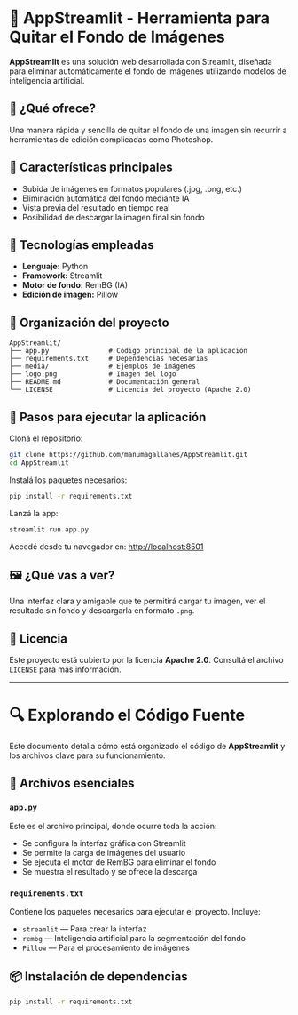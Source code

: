 
# 🧽 AppStreamlit - Herramienta para Quitar el Fondo de Imágenes

**AppStreamlit** es una solución web desarrollada con Streamlit, diseñada para eliminar automáticamente el fondo de imágenes utilizando modelos de inteligencia artificial.

## 🎯 ¿Qué ofrece?

Una manera rápida y sencilla de quitar el fondo de una imagen sin recurrir a herramientas de edición complicadas como Photoshop.

## 🔧 Características principales

- Subida de imágenes en formatos populares (.jpg, .png, etc.)  
- Eliminación automática del fondo mediante IA  
- Vista previa del resultado en tiempo real  
- Posibilidad de descargar la imagen final sin fondo  

## 🧐 Tecnologías empleadas

- **Lenguaje:** Python  
- **Framework:** Streamlit  
- **Motor de fondo:** RemBG (IA)  
- **Edición de imagen:** Pillow  

## 📂 Organización del proyecto

```
AppStreamlit/
├── app.py               # Código principal de la aplicación
├── requirements.txt     # Dependencias necesarias
├── media/               # Ejemplos de imágenes
├── logo.png             # Imagen del logo
├── README.md            # Documentación general
└── LICENSE              # Licencia del proyecto (Apache 2.0)
```

## 🚀 Pasos para ejecutar la aplicación

Cloná el repositorio:

```bash
git clone https://github.com/manumagallanes/AppStreamlit.git
cd AppStreamlit
```

Instalá los paquetes necesarios:

```bash
pip install -r requirements.txt
```

Lanzá la app:

```bash
streamlit run app.py
```

Accedé desde tu navegador en: [http://localhost:8501](http://localhost:8501)

## 🖼️ ¿Qué vas a ver?

Una interfaz clara y amigable que te permitirá cargar tu imagen, ver el resultado sin fondo y descargarla en formato `.png`.

## 📜 Licencia

Este proyecto está cubierto por la licencia **Apache 2.0**. Consultá el archivo `LICENSE` para más información.

---

# 🔍 Explorando el Código Fuente

Este documento detalla cómo está organizado el código de **AppStreamlit** y los archivos clave para su funcionamiento.

## 📄 Archivos esenciales

### `app.py`

Este es el archivo principal, donde ocurre toda la acción:

- Se configura la interfaz gráfica con Streamlit  
- Se permite la carga de imágenes del usuario  
- Se ejecuta el motor de RemBG para eliminar el fondo  
- Se muestra el resultado y se ofrece la descarga  

### `requirements.txt`

Contiene los paquetes necesarios para ejecutar el proyecto. Incluye:

- `streamlit` — Para crear la interfaz  
- `rembg` — Inteligencia artificial para la segmentación del fondo  
- `Pillow` — Para el procesamiento de imágenes  

## 📦 Instalación de dependencias

```bash
pip install -r requirements.txt
```